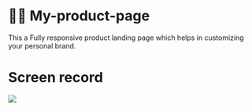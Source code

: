 # 👨‍💻 My-product-page
This a  Fully responsive product landing page which helps in customizing your personal brand.    
# Screen record

<img src ="assets/Screen Recording - Sep 14, 2024 (2).gif"> 
